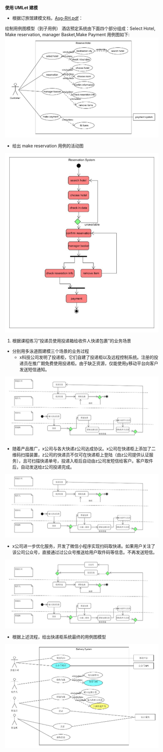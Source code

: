 **使用 UMLet 建模**
* 根据订旅馆建模文档，[Asg-RH.pdf](https://sysu-swsad.github.io/swad-guide/material/Asg_RH.pdf)：

绘制用例图模型（到子用例）
酒店预定系统由下面四个部分组成：Select Hotel, Make reservation, manager Basket,Make Payment
用例图如下:
![图片](file/7-1.jpg)
* 给出 make reservation 用例的活动图

![图片](file/7-2.jpg)
1.  根据课程练习“投递员使用投递箱给收件人快递包裹”的业务场景
* 分别用多泳道图建模三个场景的业务过程
  * x科技公司发明了投递柜，它们自建了投递柜以及远程控制系统。注册的投递员在推广期免费使用投递柜。由于缺乏资源，仅能使用y移动平台向客户发送短信通知。

![图片](file/7-3.jpg)
  * 随着产品推广，x公司与各大快递z公司达成协议。x公司在快递柜上添加了二维码扫描装置，z公司的快递员不仅可在快递柜上登陆（由z公司提供认证服务），且可扫描快递单号，投递入柜后自动由z公司发短信给客户。客户取件后，自动发送给z公司投递完成。

![图片](file/7-4.jpg)
  * x公司进一步优化服务，开发了微信小程序实现扫码取快递。如果用户关注了该公司公众号，直接通过过公众号推送给用户取件码等信息。不再发送短信。

![图片](file/7-5.jpg)
  * 根据上述流程，给出快递柜系统最终的用例图模型

![图片](file/7-6.jpg)


